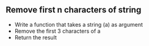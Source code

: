 ## Remove first n characters of string

* Write a function that takes a string (a) as argument
* Remove the first 3 characters of a
* Return the result
